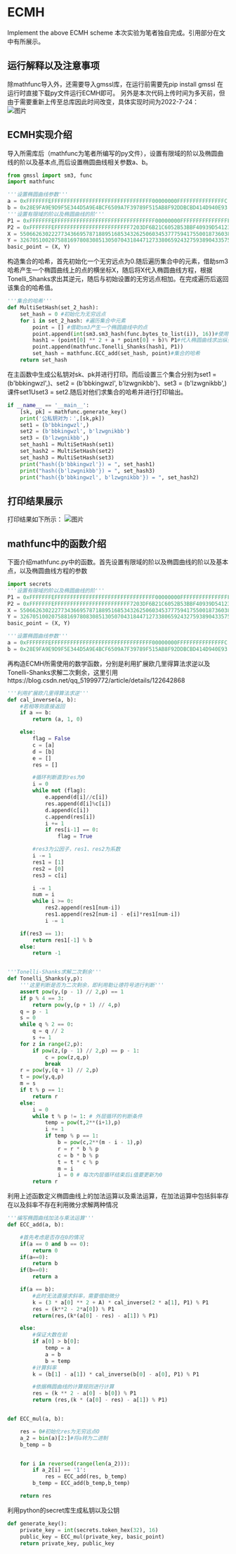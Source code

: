 # ECMH
Implement the above ECMH scheme  本次实验为笔者独自完成。引用部分在文中有所展示。
## 运行解释以及注意事项
除mathfunc导入外，还需要导入gmssl库，在运行前需要先pip install gmssl
在运行时直接下载py文件运行ECMH即可。
另外是本次代码上传时间为多天前，但由于需要重新上传至总库因此时间改变，具体实现时间为2022-7-24：  
![图片](https://user-images.githubusercontent.com/105708747/180754733-2bd9dbcf-2748-42d7-b563-9f012aaa4fd0.png)

## ECMH实现介绍
导入所需库后（mathfunc为笔者所编写的py文件），设置有限域的阶以及椭圆曲线的阶以及基本点,而后设置椭圆曲线相关参数a、b。
```python
from gmssl import sm3, func
import mathfunc

'''设置椭圆曲线参数'''
a = 0xFFFFFFFEFFFFFFFFFFFFFFFFFFFFFFFFFFFFFFFF00000000FFFFFFFFFFFFFFFC
b = 0x28E9FA9E9D9F5E344D5A9E4BCF6509A7F39789F515AB8F92DDBCBD414D940E93
'''设置有限域的阶以及椭圆曲线的阶'''
P1 = 0xFFFFFFFEFFFFFFFFFFFFFFFFFFFFFFFFFFFFFFFF00000000FFFFFFFFFFFFFFFF
P2 = 0xFFFFFFFEFFFFFFFFFFFFFFFFFFFFFFFF7203DF6B21C6052B53BBF40939D54123
X = 55066263022277343669578718895168534326250603453777594175500187360389116729240
Y = 32670510020758816978083085130507043184471273380659243275938904335757337482424
basic_point = (X, Y)
```
构造集合的哈希，首先初始化一个无穷远点为0.随后遍历集合中的元素，借助sm3哈希产生一个椭圆曲线上的点的横坐标X，随后将X代入椭圆曲线方程，根据Tonelli_Shanks求出其逆元，随后与初始设置的无穷远点相加。在完成遍历后返回该集合的哈希值。
```python
'''集合的哈希'''
def MultiSetHash(set_2_hash):
    set_hash = 0 #初始化为无穷远点
    for i in set_2_hash: #遍历集合中元素
        point = [] #借助sm3产生一个椭圆曲线中的点
        point.append(int(sm3.sm3_hash(func.bytes_to_list(i)), 16))#使用sm3对集合元素进行哈希
        hash1 = (point[0] ** 2 + a * point[0] + b)% P1#代入椭圆曲线求出纵坐标
        point.append(mathfunc.Tonelli_Shanks(hash1, P1))
        set_hash = mathfunc.ECC_add(set_hash, point)#集合的哈希
    return set_hash
```
在主函数中生成公私钥对sk、pk并进行打印。而后设置三个集合分别为set1 = (b'bbkingwzl',)、set2 = (b'bbkingwzl', b'lzwgnikbb')、set3 = (b'lzwgnikbb',)课件set1Uset3 = set2.随后对他们求集合的哈希并进行打印输出。
```python
if __name__ == '__main__':
    [sk, pk] = mathfunc.generate_key()
    print('公私钥对为：',[sk,pk])
    set1 = (b'bbkingwzl',)
    set2 = (b'bbkingwzl', b'lzwgnikbb')
    set3 = (b'lzwgnikbb',)
    set_hash1 = MultiSetHash(set1)
    set_hash2 = MultiSetHash(set2)
    set_hash3 = MultiSetHash(set3)
    print("hash({b'bbkingwzl'}) = ", set_hash1)
    print("hash({b'lzwgnikbb'}) = ", set_hash3)
    print("hash({b'bbkingwzl', b'lzwgnikbb'}) = ", set_hash2)
```
## 打印结果展示
打印结果如下所示：
![图片](https://user-images.githubusercontent.com/105708747/180641605-fbe4e82e-9ffe-4615-836a-8774f839c06d.png)
## mathfunc中的函数介绍
下面介绍mathfunc.py中的函数。首先设置有限域的阶以及椭圆曲线的阶以及基本点，以及椭圆曲线方程的参数
```python
import secrets
'''设置有限域的阶以及椭圆曲线的阶'''
P1 = 0xFFFFFFFEFFFFFFFFFFFFFFFFFFFFFFFFFFFFFFFF00000000FFFFFFFFFFFFFFFF
P2 = 0xFFFFFFFEFFFFFFFFFFFFFFFFFFFFFFFF7203DF6B21C6052B53BBF40939D54123
X = 55066263022277343669578718895168534326250603453777594175500187360389116729240
Y = 32670510020758816978083085130507043184471273380659243275938904335757337482424
basic_point = (X, Y)

'''设置椭圆曲线参数'''
a = 0xFFFFFFFEFFFFFFFFFFFFFFFFFFFFFFFFFFFFFFFF00000000FFFFFFFFFFFFFFFC
b = 0x28E9FA9E9D9F5E344D5A9E4BCF6509A7F39789F515AB8F92DDBCBD414D940E93
```
再构造ECMH所需使用的数学函数，分别是利用扩展欧几里得算法求逆以及Tonelli-Shanks求解二次剩余，这里引用https://blog.csdn.net/qq_51999772/article/details/122642868
```python
'''利用扩展欧几里得算法求逆'''
def cal_inverse(a, b):
    #若相等则直接返回
    if a == b:
        return (a, 1, 0)

    else:
        flag = False
        c = [a]
        d = [b]
        e = []
        res = []

        #循环判断直到res为0
        i = 0
        while not (flag):
            e.append(d[i]//c[i])
            res.append(d[i]%c[i])
            d.append(c[i])
            c.append(res[i])
            i += 1
            if res[i-1] == 0:
                flag = True

        #res3为公因子，res1、res2为系数
        i -= 1
        res1 = [1]
        res2 = [0]
        res3 = c[i]

        i -= 1
        num = i
        while i >= 0:
            res2.append(res1[num-i])
            res1.append(res2[num-i] - e[i]*res1[num-i])
            i -= 1

    if(res3 == 1):
        return res1[-1] % b
    else:
        return -1


'''Tonelli-Shanks求解二次剩余'''
def Tonelli_Shanks(y,p):
    '''这里判断是否为二次剩余，即利用勒让德符号进行判断'''
    assert pow(y,(p - 1) // 2,p) == 1
    if p % 4 == 3:
        return pow(y,(p + 1) // 4,p)
    q = p - 1
    s = 0
    while q % 2 == 0:
        q = q // 2
        s += 1
    for z in range(2,p):
        if pow(z,(p - 1) // 2,p) == p - 1:
            c = pow(z,q,p)
            break
    r = pow(y,(q + 1) // 2,p)
    t = pow(y,q,p)
    m = s
    if t % p == 1:
        return r
    else:
        i = 0
        while t % p != 1: # 外层循环的判断条件
            temp = pow(t,2**(i+1),p)
            i += 1
            if temp % p == 1:
                b = pow(c,2**(m - i - 1),p)
                r = r * b % p
                c = b * b % p
                t = t * c % p
                m = i
                i = 0 # 每次内层循环结束后i值要更新为0
        return r
```
利用上述函数定义椭圆曲线上的加法运算以及乘法运算，在加法运算中包括斜率存在以及斜率不存在利用微分求解两种情况
```python
'''编写椭圆曲线加法与乘法运算'''
def ECC_add(a, b):

    #首先考虑是否存在0的情况
    if(a == 0 and b == 0):
        return 0
    if(a==0):
        return b
    if(b==0):
        return a

    if(a == b):
        #此时无法直接求斜率，需要借助微分
        k = (3 * a[0] ** 2 + A) * cal_inverse(2 * a[1], P1) % P1
        res = (k**2 - 2*a[0]) % P1
        return(res,(k*(a[0] - res) - a[1]) % P1)

    else:
        #保证大数在前
        if a[0] > b[0]:
            temp = a
            a = b
            b = temp
        #计算斜率
        k = (b[1] - a[1]) * cal_inverse(b[0] - a[0], P1) % P1

        #依据椭圆曲线的计算规则进行计算
        res = (k ** 2 - a[0] - b[0]) % P1
        return (res,(k * (a[0] - res) - a[1]) % P1)


def ECC_mul(a, b):

    res = 0#初始化res为无穷远点O
    a_2 = bin(a)[2:]#将a转为二进制
    b_temp = b


    for i in reversed(range(len(a_2))):
        if a_2[i] == '1':
            res = ECC_add(res, b_temp)
        b_temp = ECC_add(b_temp,b_temp)

    return res
```
利用python的secret库生成私钥以及公钥
```python
def generate_key():
    private_key = int(secrets.token_hex(32), 16)
    public_key = ECC_mul(private_key, basic_point)
    return private_key, public_key
```

